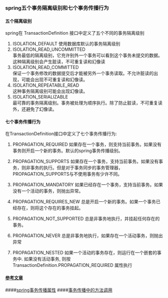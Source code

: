 ### spring五个事务隔离级别和七个事务传播行为

#### 五个隔离级别
spring在 TransactionDefinition 接口中定义了五个不同的事务隔离级别<br/>

1. ISOLATION_DEFAULT 使用数据库默认的事务隔离级别
2. ISOLATION_READ_UNCOMMITTED <br/>
    事务最低的隔离级别，它充许别外一个事务可以看到这个事务未提交的数据。这种隔离级别会产生脏读，不可重复读和幻像读
3. ISOLATION_READ_COMMITTED <br/>
    保证一个事务修改的数据提交后才能被另外一个事务读取。不允许脏读的出现，可能会出现不可重复读和幻像读。
4. ISOLATION_REPEATABLE_READ  <br/>
    这种事务隔离级别可能会出现幻像读。
6. ISOLATION_SERIALIZABLE  <br/>
    最可靠的事务隔离级别。事务被处理为顺序执行。除了防止脏读，不可重复读外，还避免了幻像读。


#### 七个事务传播行为

在TransactionDefinition接口中定义了七个事务传播行为: <br/>

1. PROPAGATION_REQUIRED 如果存在一个事务，则支持当前事务。如果没有事务则开启一个新的事务。默认的spring事务传播级别。

2. PROPAGATION_SUPPORTS 如果存在一个事务，支持当前事务。如果没有事务，则非事务的执行。但是对于事务同步的事务管理器，PROPAGATION_SUPPORTS与不使用事务有少许不同。

3. PROPAGATION_MANDATORY 如果已经存在一个事务，支持当前事务。如果没有一个活动的事务，则抛出异常。

4. PROPAGATION_REQUIRES_NEW 总是开启一个新的事务。如果一个事务已经存在，则将这个存在的事务挂起。

5. PROPAGATION_NOT_SUPPORTED 总是非事务地执行，并挂起任何存在的事务。

6. PROPAGATION_NEVER 总是非事务地执行，如果存在一个活动事务，则抛出异常

7. PROPAGATION_NESTED 如果一个活动的事务存在，则运行在一个嵌套的事务中. 如果没有活动事务, 则按TransactionDefinition.PROPAGATION_REQUIRED 属性执行

#### [参考文章](https://yq.aliyun.com/articles/48893)
####[spring事务传播属性](https://blog.csdn.net/weixin_39625809/article/details/80707695)
####[事务传播中的方法调用](https://blog.csdn.net/KinseyGeek/article/details/54931710)